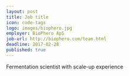 ```yaml
---
layout: post
title: Job title
icon: code-tags
logo: images/biophero.jpg
employer: BioPhero ApS
job-url: http://biophero.com/team.html
deadline: 2017-02-28
published: true	
---
```


Fermentation scientist with scale-up experience
